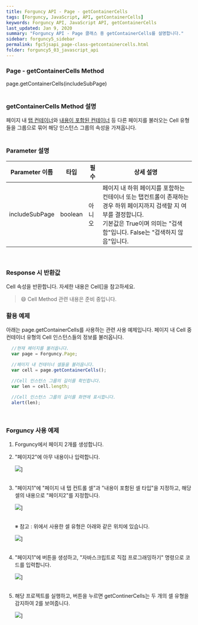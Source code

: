 ```yaml
---
title: Forguncy API - Page - getContainerCells
tags: [Forguncy, JavaScript, API, getContainerCells]
keywords: Forguncy API, JavaScript API, getContainerCells
last_updated: Jan 9, 2020
summary: "Forguncy API - Page 클래스 중 getContainerCells를 설명합니다."
sidebar: forguncy5_sidebar
permalink: fgc5jsapi_page-class-getcontainercells.html
folder: forguncy5_03_javascript_api
---
```


### Page - getContainerCells Method
page.getContainerCells(includeSubPage)
<br /><br />

### getContainerCells Method 설명
페이지 내 [탭 컨테이너]()와 [내용이 포함된 컨테이너]() 등 다른 페이지를 불러오는 Cell 유형들을 그룹으로 묶어 해당 인스턴스 그룹의 속성을 가져옵니다.
<br /><br />

### Parameter 설명

| Parameter 이름 | 타입 | 필수 | 상세 설명 |
| --- | --- | --- | --- |
| includeSubPage | boolean | 아니오 | 페이지 내 하위 페이지를 포함하는 컨테이너 또는 탭컨트롤이 존재하는 경우 하위 페이지까지 검색할 지 여부를 결정합니다. <br />기본값은 True이며 의미는 "검색함"입니다. False는 "검색하지 않음"입니다. |

<br />

### Response 시 반환값
Cell 속성을 반환합니다. 자세한 내용은 Cell[]을 참고하세요.

> 😄 Cell Method 관련 내용은 준비 중입니다.

<!-- <br /><br /> 위 memo를 삭제할 때 comment 제거 -->

### 활용 예제
아래는 page.getContainerCells를 사용하는 관련 사용 예제입니다. 페이지 내 Cell 중 컨테이너 유형의 Cell 인스턴스들의 정보를 불러옵니다.
<br />

~~~javascript
  //현재 페이지를 불러옵니다.
  var page = Forguncy.Page;

  //페이지 내 컨테이너 셀들을 불러옵니다.
  var cell = page.getContainerCells();

  //Cell 인스턴스 그룹의 길이를 확인합니다.
  var len = cell.length;
  
  //Cell 인스턴스 그룹의 길이를 화면에 표시합니다.
  alert(len);
~~~

<br />

### Forguncy 사용 예제

1. Forguncy에서 페이지 2개를 생성합니다. 

2. "페이지2"에 아무 내용이나 입력합니다.

    ![]({{site.url}}/images/forguncy5/ex-ss_page-getcontainercells01.png)]
    <br /><br />

3. "페이지1"에 "페이지 내 탭 컨트롤 셀"과 "내용이 포함된 셀 타입"을 지정하고, 해당 셀의 내용으로 "페이지2"를 지정합니다.

    ![]({{site.url}}/images/forguncy5/ex-ss_page-getcontainercells02.png)]
    <br /><br />

    ※ 참고 : 위에서 사용한 셀 유형은 아래와 같은 위치에 있습니다.

    ![]({{site.url}}/images/forguncy5/ex-ss_page-getcontainercells04.png)]
    <br /><br />

4. "페이지1"에 버튼을 생성하고, "자바스크립트로 직접 프로그래밍하기" 명령으로 코드를 입력합니다.

    ![]({{site.url}}/images/forguncy5/ex-ss_page-getcontainercells03.png)]
    <br /><br />

5. 해당 프로젝트를 실행하고, 버튼을 누르면 getContinerCells는 두 개의 셀 유형을 감지하여 2를 보여줍니다.

    ![]({{site.url}}/images/forguncy5/ex-ss_page-getcontainercells05.png)]

<br /><br />